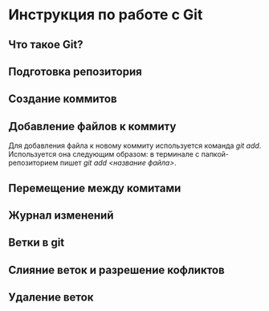 # Инструкция по работе с Git

## Что такое Git?

## Подготовка репозитория

## Создание коммитов

## Добавление файлов к коммиту

Для добавления файла к новому коммиту используется команда *git add*. Используется она следующим образом: в терминале с папкой-репозиторием пишет *git add <название файла>*.

## Перемещение между комитами

## Журнал изменений

## Ветки в git

## Слияние веток и разрешение кофликтов

## Удаление веток